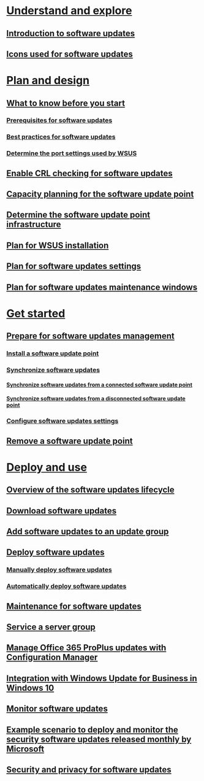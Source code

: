 # [Understand and explore](sum/understand/software-updates-introduction.md)
## [Introduction to software updates](sum/understand/software-updates-introduction.md)
## [Icons used for software updates](sum/understand/software-updates-icons.md)

# [Plan and design](sum/plan-design/plan-for-software-updates.md)
## [What to know before you start](sum/plan-design/plan-for-software-updates.md)
### [Prerequisites for software updates](sum/plan-design/prerequisites-for-software-updates.md)
### [Best practices for software updates](sum/plan-design/software-updates-best-practices.md)
### [Determine the port settings used by WSUS](sum/plan-design/determine-wsus-port-settings.md)
## [Enable CRL checking for software updates](sum/plan-design/enable-crl-checking-for-software-updates.md)

## [Capacity planning for the software update point](sum/plan-design/plan-for-software-updates.md)
## [Determine the software update point infrastructure](sum/plan-design/plan-for-software-updates.md)
## [Plan for WSUS installation](sum/plan-design/plan-for-software-updates.md)
## [Plan for software updates settings](sum/plan-design/plan-for-software-updates.md)
## [Plan for software updates maintenance windows](sum/plan-design/plan-for-software-updates.md)

# [Get started](sum/deploy-use/configure-software-updates.md)
## [Prepare for software updates management](sum/deploy-use/configure-software-updates.md)
### [Install a software update point](sum/deploy-use/configure-software-updates.md)
### [Synchronize software updates](sum/deploy-use/configure-software-updates.md)
#### [Synchronize software updates from a connected software update point](sum/deploy-use/configure-software-updates.md)
#### [Synchronize software updates from a disconnected software update point](sum/deploy-use/configure-software-updates.md)
### [Configure software updates settings](sum/deploy-use/configure-software-updates.md)
## [Remove a software update point](sum/deploy-use/configure-software-updates.md)

# [Deploy and use](sum/deploy-use/manage-software-updates.md)
## [Overview of the software updates lifecycle](sum/deploy-use/manage-software-updates.md)
## [Download software updates](sum/deploy-use/manage-software-updates.md)
## [Add software updates to an update group](sum/deploy-use/manage-software-updates.md)
## [Deploy software updates](sum/deploy-use/manage-software-updates.md)
### [Manually deploy software updates](sum/deploy-use/manage-software-updates.md)
### [Automatically deploy software updates](sum/deploy-use/manage-software-updates.md)
## [Maintenance for software updates](sum/deploy-use/manage-software-updates.md)
## [Service a server group](sum/deploy-use/service-a-server-group.md)
## [Manage Office 365 ProPlus updates with Configuration Manager](sum/deploy-use/manage-office-365-proplus-updates.md)
## [Integration with Windows Update for Business in Windows 10](sum/deploy-use/integrate-windows-update-for-business-windows-10.md)
## [Monitor software updates](sum/deploy-use/monitor-software-updates.md)
## [Example scenario to deploy and monitor the security software updates released monthly by Microsoft](sum/deploy-use/example-scenario-deploy-monitor-monthly-security-updates.md)
## [Security and privacy for software updates](sum/deploy-use/security-and-privacy-for-software-updates.md)
